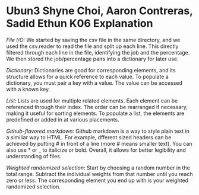 # Ubun3 Shyne Choi, Aaron Contreras, Sadid Ethun K06 Explanation
*File I/O:* We started by saving the csv file in the same directory, and we used the csv.reader to read the file and split up each line. This directly filtered through each line in the file, identifying the job and the percentage. We then stored the job/percentage pairs into a dictionary for later use. 

*Dictionary:* Dictionaries are good for corresponding elements, and its structure allows for a quick reference to each value. To populate a dictionary, you must pair a key with a value. The value can be accessed with a known key.

*List:* Lists are used for multiple related elements. Each element can be referenced through their index. The order can be rearranged if necessary, making it useful for sorting elements. To populate a list, the elements are predefined or added in at various placements.

*Github-flavored markdown:* Github markdown is a way to style plain text in a similiar way to HTML. For example, dfferent sized headers can be achieved by putting # in front of a line (more # means smaller text). You can also use * or _ to italicize or bold. Overall, it allows for better legibility and understanding of files.

*Weighted randomized selection:* Start by choosing a random number in the total range. Subtract the individual weights from that number until you reach zero or less. The corresponding element you end up with is your weighted randomized selection.
